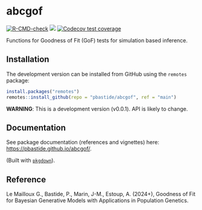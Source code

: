 abcgof  
===============

<!-- badges: start -->
[![R-CMD-check](https://github.com/pbastide/abcgof/actions/workflows/R-CMD-check.yaml/badge.svg)](https://github.com/pbastide/abcgof/actions/workflows/R-CMD-check.yaml)
[![](https://img.shields.io/badge/docs-vignettes-blue.svg)](https://pbastide.github.io/abcgof/)
[![Codecov test coverage](https://codecov.io/gh/pbastide/abcgof/branch/main/graph/badge.svg)](https://app.codecov.io/gh/pbastide/abcgof?branch=main)
<!-- [![CRAN_Status_Badge](https://www.r-pkg.org/badges/version/abcgof)](https://CRAN.R-project.org/package=abcgof) -->
<!-- badges: end -->

Functions for Goodness of Fit (GoF) tests for simulation based inference.

## Installation

The development version can be installed from GitHub using the `remotes` package:
```R
install.packages("remotes")
remotes::install_github(repo = "pbastide/abcgof", ref = "main")
```

**WARNING**: This is a development version (v0.0.1). API is likely to change.

## Documentation

See package documentation (references and vignettes) here: https://pbastide.github.io/abcgof/.

(Built with [`pkgdown`](https://github.com/r-lib/pkgdown)).

## Reference

Le Mailloux G., Bastide, P., Marin, J-M., Estoup, A. (2024+), Goodness of Fit for Bayesian Generative Models with Applications in Population Genetics.

